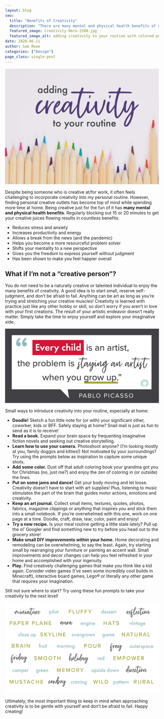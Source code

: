 ```yaml
---
layout: blog
seo:
  title: "Benefits of Creativity"
  description: "There are many mental and physical health benefits of creative living."
  featured_image: Creativity-Hero-2500.jpg
  featured_image_alt: adding creativity to your routine with colored pencils underneath
date: 2020-06-11
author: Sam Rowe
categories: ["Design"]
page_class: single-post
---
```


![adding creativity to your routine with colored pencils underneath](Creativity-Hero-2500.jpg)

Despite being someone who is creative at/for work, it often feels challenging to incorporate creativity into my personal routine. However, finding personal creative outlets has become top of mind while spending more time at home. Being creative just for the fun of it has **many mental and physical health benefits**. Regularly blocking out 15 or 20 minutes to get your creative juices flowing results in countless benefits:

- Reduces stress and anxiety
- Increases productivity and energy
- Allows a break from the news (and the pandemic)
- Helps you become a more resourceful problem solver
- Shifts your mentality to a new perspective
- Gives you the freedom to express yourself without judgment
- Has been shown to make you feel happier overall

## What if I’m not a “creative person”?

You do not need to be a naturally creative or talented individual to enjoy the many benefits of creativity. A good idea is to start small, reserve self-judgment, and don’t be afraid to fail. Anything can be art as long as you’re trying and stretching your creative muscles! Creativity is learned with practice just like any other hobby or skill, so don’t worry if you aren’t in love with your first creations. The result of your artistic endeavor doesn’t really matter. Simply take the time to enjoy yourself and explore your imaginative side.

!["Every child is an artist, the problem is staying an artist when you grow up" - Pablo Picasso](Picasso-Quote-2500.jpg)

Small ways to introduce creativity into your routine, especially at home:

- **Doodle!** Sketch a fun little note for (or with) your significant other, coworker, kids or BFF. Safely staying at home? Snail mail is just as fun to send as it is to receive!
- **Read a book.** Expand your brain space by frequenting imaginative fiction novels and seeking out creative storytelling.
- **Learn how to use your camera.** Photoshoot anyone? (I’m looking mostly at you, family doggos and kitties!) Not motivated by your surroundings? Try using the prompts below as inspiration to capture some unique shots.
- **Add some color.** Dust off that adult coloring book your grandma got you for Christmas (no, just me?) and enjoy the zen of coloring in (or outside) the lines.
- **Put on some jams and dance!** Get your body moving and let loose. Creativity doesn’t have to start with art supplies! Plus, listening to music stimulates the part of the brain that guides motor actions, emotions and creativity.
- **Keep an art journal.** Collect small items, textures, quotes, photos, fabrics, magazine clippings or anything that inspires you and stick them into a small notebook. If you’re overwhelmed with this one, work on one page at a time. Doodle, craft, draw, tear, color, paint and enjoy!
- **Try a new recipe.** Is your meal routine getting a little stale lately? Pull up the ol’ Googler and find something new to try before you head out to the grocery store!
- **Make small DIY improvements within your home.** Home decorating and remodeling can be overwhelming, to say the least. Again, try starting small by rearranging your furniture or painting an accent wall. Small improvements and decor changes can help you feel refreshed in your home and accomplished with your ingenuity.
- **Play.** Find creatively challenging games that make you think like a kid again. Consider video games (I’ve seen some incredibly cool builds in Minecraft), interactive board games, Lego® or literally any other game that requires your imagination.

Still not sure where to start? Try using these fun prompts to take your creativity to the next level!

![Word cloud with a variety of creative prompts such as wild, mustache, cowboy, holiday](Creative-Prompts-2500.jpg)

Ultimately, the most important thing to keep in mind when approaching creativity is to be gentle with yourself and don’t be afraid to fail. Happy creating!
